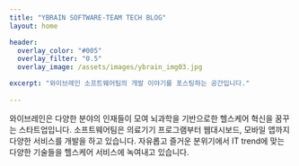 ```yaml
---
title: "YBRAIN SOFTWARE-TEAM TECH BLOG"
layout: home

header:
  overlay_color: "#005"
  overlay_filter: "0.5"
  overlay_image: /assets/images/ybrain_img03.jpg

excerpt: "와이브레인 소프트웨어팀의 개발 이야기를 포스팅하는 공간입니다."
  
---
```


와이브레인은 다양한 분야의 인재들이 모여 뇌과학을 기반으로한 헬스케어 혁신을 꿈꾸는 스타트업입니다.
소프트웨어팀은 의료기기 프로그램부터 웹대시보드, 모바일 앱까지 다양한 서비스를 개발을 하고 있습니다.
자유롭고 즐거운 분위기에서 IT trend에 맞는 다양한 기술들을 헬스케어 서비스에 녹여내고 있습니다.
